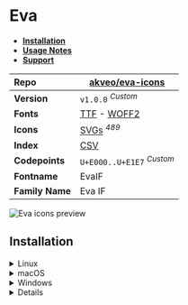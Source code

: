 # Eva

- [**Installation**](#installation)
- [**Usage Notes**](#usage-notes)
- [**Support**](#support)

| Repo            | [akveo/eva-icons](https://github.com/akveo/eva-icons)                                                                                                                 |
| :-------------- | --------------------------------------------------------------------------------------------------------------------------------------------------------------------- |
| **Version**     | `v1.0.0` <sup>_Custom_</sup>                                                                                                                                          |
| **Fonts**       | [TTF](https://raw.githubusercontent.com/iconicFonts/if/main/fonts/TTF/Eva.ttf) - [WOFF2](https://raw.githubusercontent.com/iconicFonts/if/main/fonts/WOFF2/Eva.woff2) |
| **Icons**       | [SVGs](https://github.com/iconicFonts/if/tree/main/packs/Eva/svgs) <sup>_489_</sup>                                                                                   |
| **Index**       | [CSV](https://github.com/iconicFonts/if/blob/main/indices/Eva.csv)                                                                                                    |
| **Codepoints**  | `U+E000..U+E1E7` <sup>_Custom_</sup>                                                                                                                                  |
| **Fontname**    | EvaIF                                                                                                                                                                 |
| **Family Name** | Eva IF                                                                                                                                                                |

<picture>
  <source media="(prefers-color-scheme: dark)" srcset="https://raw.githubusercontent.com/iconicFonts/if/main/imgs/Eva_dark.png">
  <img alt="Eva icons preview" src="https://raw.githubusercontent.com/iconicFonts/if/main/imgs/Eva_light.png">
</picture>

## Installation

<details>

<summary>Linux</summary>

```sh
curl -o ~/.local/share/fonts/Eva.ttf https://raw.githubusercontent.com/iconicFonts/if/main/fonts/TTF/Eva.ttf
```

Refresh font cache:

```sh
fc-cache -f ~/.local/share/fonts
```

</details>

<details>

<summary>macOS</summary>

```sh
curl -o ~/Library/Fonts/Eva.ttf https://raw.githubusercontent.com/iconicFonts/if/main/fonts/TTF/Eva.ttf
```

</details>

<details>

<summary>Windows</summary>

```sh
curl -o C:\Windows\Fonts\Eva.ttf https://raw.githubusercontent.com/iconicFonts/if/main/fonts/TTF/Eva.ttf
```

</details>

<details>

## Usage Notes

> [!NOTE]
>
> 1. The suffixes of icons were adjusted from `-outline` to `-N`, where `N` represents a number, until a unique icon name was found.
> 2. **Eva** font is standalone and has its own [codepoints](https://github.com/iconicFonts/if/blob/main/indices/Eva.csv), which are different from those in the [IF](https://github.com/iconicFonts/if/blob/main/indices/if.csv) font[^1].

> [!IMPORTANT]
> The [codepoints](https://github.com/iconicFonts/if/blob/main/indices/Eva.csv) for the **Eva** font remain unchanged and will not alter in the future, ensuring that you can use the font safely even when new versions are released.

## Support

If you've found this project helpful, a little love goes a long way. Give it a :star: or share it around.

[^1]: The first glyph for the **Eva** font starts from codepoint `E000`, while for the **iPack** font, it starts from `F499A`.
